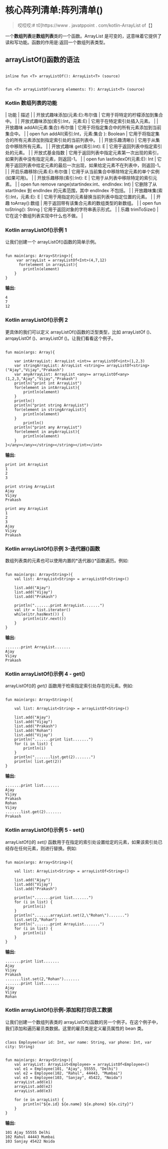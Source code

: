 # 核心阵列清单:阵列清单()

> 哎哎哎:# t0]https://www . javatppoint . com/kotlin-ArrayList of【】

一个**数组列表**是**数组列表**类的一个函数。ArrayList 是可变的，这意味着它提供了读和写功能。函数的作用是:返回一个数组列表类型。

## arrayListOf()函数的语法

```

inline fun <T> arrayListOf(): ArrayList<T> (source)

```

```

fun <T> arrayListOf(vararg elements: T): ArrayList<T> (source)

```

### Kotlin 数组列表的功能

| 功能 | 描述 |
| 开放式趣味添加(元素:E):布尔值 | 它用于将特定的柠檬添加到集合中。 |
| 开放式趣味添加(索引:Int，元素:E) | 它用于在特定索引处插入元素。 |
| 开放趣味 addAll(元素:集合<e>):布尔值</e> | 它用于将指定集合中的所有元素添加到当前集合中。 |
| open fun addAll(索引:Int，元素:集合 <e>): Boolean</e> | 它用于将指定集合的所有元素添加到指定索引处的当前列表中。 |
| 开放乐趣清晰() | 它用于从集合中移除所有元素。 |
| 开放式趣味 get(索引:Int): E | 它用于返回列表中指定索引处的元素。 |
| 开放式基金指数 | 它用于返回列表中指定元素第一次出现的索引，如果列表中没有指定元素，则返回-1。 |
| open fun lastIndexOf(元素:E): Int | 它用于返回列表中给定元素的最后一次出现，如果给定元素不在列表中，则返回-1。 |
| 开启乐趣移除(元素:E):布尔值 | 它用于从当前集合中移除特定元素的单个实例(如果可用)。 |
| 开放乐趣移除(索引:Int): E | 它用于从列表中移除特定的索引元素。 |
| open fun remove range(startindex:int、endIndex: Int) | 它删除了从 startIndex 到 endIndex 的元素范围，其中 endIndex 不包括。 |
| 开放趣味集(索引:Int，元素:E): E | 它用于用指定的元素替换当前列表中指定位置的元素。 |
| 开趣 toArray():数组 | 用于返回带有该集合元素的数组类型<any>的新数组。</any> |
| open fun toString(): String | 它用于返回对象的字符串表示形式。 |
| 乐趣 trimToSize() | 它在这个数组列表实现中什么也不做。 |

### Kotlin arrayListOf()示例 1

让我们创建一个 arrayListOf()函数的简单示例。

```

fun main(args: Array<String>){
     var arrayList = arrayListOf<Int>(4,7,12)
      for(element in arrayList){
        println(element)
    }
}

```

**输出:**

```
4
7
12

```

### Kotlin arrayListOf()示例 2

更具体的我们可以定义 arrayListOf()函数的泛型类型，比如 arrayListOf <int>()、arrqayListOf <string>()、arrayListOf <any>()。让我们看看这个例子。</any></string></int>

```

fun main(args: Array){

    var intArrayList: ArrayList <int>= arrayListOf<int>(1,2,3)
    var stringArrayList: ArrayList <string>= arrayListOf<string>("Ajay","Vijay","Prakash")
    var anyArrayList: ArrayList <any>= arrayListOf<any>(1,2,3,"Ajay","Vijay","Prakash")
    println("print int ArrayList")
    for(element in intArrayList){
        println(element)
    }
    println()
    println("print string ArrayList")
    for(element in stringArrayList){
        println(element)
    }
	    println()
    println("print any ArrayList")
    for(element in anyArrayList){
        println(element)
    }
}</any></any></string></string></int></int> 
```

**输出:**

```
print int ArrayList
1
2
3

print string ArrayList
Ajay
Vijay
Prakash

print any ArrayList
1
2
3
Ajay
Vijay
Prakash

```

### Kotlin arrayListOf()示例 3-迭代器()函数

数组列表类的元素也可以使用内置的*迭代器()*函数遍历。例如:

```

fun main(args: Array<String>){
    val list: ArrayList<String> = arrayListOf<String>()

    list.add("Ajay")
    list.add("Vijay")
    list.add("Prakash")

    println(".......print ArrayList.......")
    val itr = list.iterator()
    while(itr.hasNext()) {
        println(itr.next())
    }
}

```

**输出:**

```
.......print ArrayList.......
Ajay
Vijay
Prakash

```

### Kotlin arrayListOf()示例 4 - get()

arrayListOf()的 *get()* 函数用于检索指定索引处存在的元素。例如:

```

fun main(args: Array<String>){

    val list: ArrayList<String> = arrayListOf<String>()

    list.add("Ajay")
    list.add("Vijay")
    list.add("Prakash")
    list.add("Rohan")
    list.add("Vijay")
    println(".......print list.......")
    for (i in list) {
        println(i)
    }
    println(".......list.get(2).......")
    println( list.get(2))
}

```

**输出:**

```
.......print list.......
Ajay
Vijay
Prakash
Rohan
Vijay
.......list.get(2).......
Prakash

```

### Kotlin arrayListOf()示例 5 - set()

arrayListOf()的 *set()* 函数用于在指定的索引处设置给定的元素，如果该索引处已经存在任何元素，则进行替换。例如:

```

fun main(args: Array<String>){

    val list: ArrayList<String> = arrayListOf<String>()

    list.add("Ajay")
    list.add("Vijay")
    list.add("Prakash")

    println(".......print list.......")
    for (i in list) {
        println(i)
    }
    println(".......arrayList.set(2,\"Rohan\").......")
    list.set(2,"Rohan")
    println(".......print ArrayList.......")
    for (i in list) {
        println(i)
    }
}

```

**输出:**

```
.......print list.......
Ajay
Vijay
Prakash
.......list.set(2,"Rohan").......
.......print list.......
Ajay
Vijay
Rohan

```

### Kotlin arrayListOf()示例-添加和打印员工数据

让我们创建一个数组列表类的 arrayListOf()函数的另一个例子。在这个例子中，我们添加和遍历雇员类数据。这里的雇员类是定义雇员属性的 bean 类。

```

class Employee(var id: Int, var name: String, var phone: Int, var city: String)

```

```

fun main(args: Array<String>){
    val arrayList: ArrayList<Employee> = arrayListOf<Employee>()
    val e1 = Employee(101, "Ajay", 55555, "Delhi")
    val e2 = Employee(102, "Rahul", 44443, "Mumbai")
    val e3 = Employee(103, "Sanjay", 45422, "Noida")
    arrayList.add(e1)
    arrayList.add(e2)
    arrayList.add(e3)

    for (e in arrayList) {
        println("${e.id} ${e.name} ${e.phone} ${e.city}")
    }
}

```

**输出:**

```
101 Ajay 55555 Delhi
102 Rahul 44443 Mumbai
103 Sanjay 45422 Noida

```